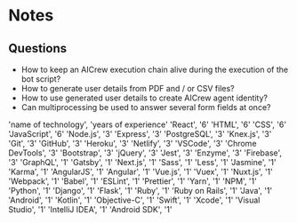 # Notes

## Questions

- How to keep an AICrew execution chain alive during the execution of the bot script?
- How to generate user details from PDF and / or CSV files?
- How to use generated user details to create AICrew agent identity?
- Can multiprocessing be used to answer several form fields at once?

<!-- TODO: Add to CSV file or create new one : -->

'name of technology', 'years of experience'
'React', '6'
'HTML', '6'
'CSS', '6'
'JavaScript', '6'
'Node.js', '3'
'Express', '3'
'PostgreSQL', '3'
'Knex.js', '3'
'Git', '3'
'GitHub', '3'
'Heroku', '3'
'Netlify', '3'
'VSCode', '3'
'Chrome DevTools', '3'
'Bootstrap', '3'
'jQuery', '3'
'Jest', '3'
'Enzyme', '3'
'Firebase', '3'
'GraphQL', '1'
'Gatsby', '1'
'Next.js', '1'
'Sass', '1'
'Less', '1'
'Jasmine', '1'
'Karma', '1'
'AngularJS', '1'
'Angular', '1'
'Vue.js', '1'
'Vuex', '1'
'Nuxt.js', '1'
'Webpack', '1'
'Babel', '1'
'ESLint', '1'
'Prettier', '1'
'Yarn', '1'
'NPM', '1'
'Python', '1'
'Django', '1'
'Flask', '1'
'Ruby', '1'
'Ruby on Rails', '1'
'Java', '1'
'Android', '1'
'Kotlin', '1'
'Objective-C', '1'
'Swift', '1'
'Xcode', '1'
'Visual Studio', '1'
'IntelliJ IDEA', '1'
'Android SDK', '1'
